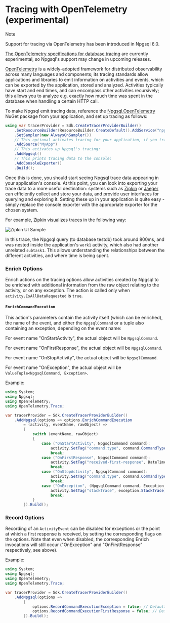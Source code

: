 # Tracing with OpenTelemetry (experimental)

> [!NOTE]
> Support for tracing via OpenTelemetry has been introduced in Npgsql 6.0.
>
> [The OpenTelemetry specifications for database tracing](https://github.com/open-telemetry/opentelemetry-specification/blob/main/specification/trace/semantic_conventions/database.md) are currently experimental, so Npgsql's support may change in upcoming releases.

[OpenTelemetry](https://opentelemetry.io/) is a widely-adopted framework for distributed observability across many languages and components; its tracing standards allow applications and libraries to emit information on activities and events, which can be exported by the application, stored and analyzed. Activities typically have start and end times, and can encompass other activities recursively; this allows you to analyze e.g. exactly how much time was spent in the database when handling a certain HTTP call.

To make Npgsql emit tracing data, reference the [Npgsql.OpenTelemetry](https://www.nuget.org/packages/Npgsql.OpenTelemetry) NuGet package from your application, and set up tracing as follows:

```c#
using var tracerProvider = Sdk.CreateTracerProviderBuilder()
    .SetResourceBuilder(ResourceBuilder.CreateDefault().AddService("npgsql-tester"))
    .SetSampler(new AlwaysOnSampler())
    // This optional activates tracing for your application, if you trace your own activities:
    .AddSource("MyApp")
    // This activates up Npgsql's tracing:
    .AddNpgsql()
    // This prints tracing data to the console:
    .AddConsoleExporter()
    .Build();
```

Once this is done, you should start seeing Npgsql trace data appearing in your application's console. At this point, you can look into exporting your trace data to a more useful destination: systems such as [Zipkin](https://zipkin.io/) or [Jaeger](https://www.jaegertracing.io/) can efficiently collect and store your data, and provide user interfaces for querying and exploring it. Setting these up in your application is quite easy - simply replace the console exporter with the appropriate exporter for the chosen system.

For example, Zipkin visualizes traces in the following way:

![Zipkin UI Sample](/img/zipkin.png)

In this trace, the Npgsql query (to database testdb) took around 800ms, and was nested inside the application's `work1` activity, which also had another unrelated `subtask1`. This allows understanding the relationships between the different activities, and where time is being spent.

### Enrich Options

Enrich actions on the tracing options allow activities created by Npgsql to be enriched with additional information from the raw object relating to the activity, or on any exception.
The action is called only when `activity.IsAllDataRequested` is `true`.

#### `EnrichCommandExecution`

This action's parameters contain the activity itself (which can be enriched), the name of the event, and either the `NpgsqlCommand` or a tuple also containing an exception, depending on the event name:

For event name "OnStartActivity", the actual object will be `NpgsqlCommand`.

For event name "OnFirstResponse", the actual object will be `NpgsqlCommand`.

For event name "OnStopActivity", the actual object will be `NpgsqlCommand`.

For event name "OnException", the actual object will be `ValueTuple<NpgsqlCommand, Exception>`.

Example:

```csharp
using System;
using Npgsql;
using OpenTelemetry;
using OpenTelemetry.Trace;

var tracerProvider = Sdk.CreateTracerProviderBuilder()
    .AddNpgsql(options => options.EnrichCommandExecution
        = (activity, eventName, rawObject) =>
        {
            switch (eventName, rawObject)
            {
                case ("OnStartActivity", NpgsqlCommand command):
                    activity.SetTag("command.type", command.CommandType);
                    break;
                case ("OnFirstResponse", NpgsqlCommand command):
                    activity.SetTag("received-first-response", DateTime.UtcNow);
                    break;
                case ("OnStopActivity", NpgsqlCommand command):
                    activity.SetTag("command.type", command.CommandType);
                    break;
                case ("OnException", (NpgsqlCommand command, Exception exception)):
                    activity.SetTag("stackTrace", exception.StackTrace);
                    break;
            }
        }).Build();
```

### Record Options

Recording of an `ActivityEvent` can be disabled for exceptions or the point at which a first response is received, by setting the corresponding flags on the options.
Note that even when disabled, the corresponding Enrich invocations will still occur ("OnException" and "OnFirstResponse" respectively, see above).

Example:

```csharp
using System;
using Npgsql;
using OpenTelemetry;
using OpenTelemetry.Trace;

var tracerProvider = Sdk.CreateTracerProviderBuilder()
    .AddNpgsql(options => 
        {
            options.RecordCommandExecutionException = false; // Default = true
            options.RecordCommandExecutionFirstResponse = false; // Default = true
        }).Build();
```